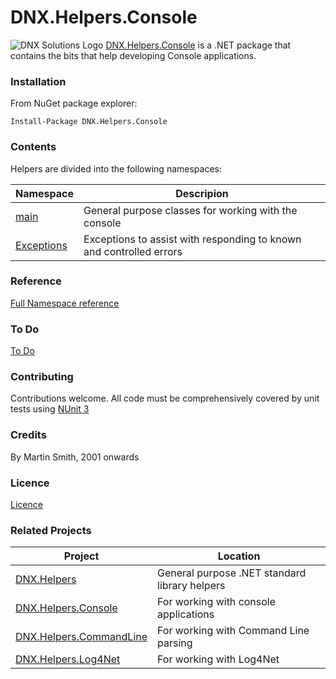 # DNX.Helpers.Console

![DNX Solutions Logo](http://dnx-solutions.co.uk/favicon-32x32.png)
[DNX.Helpers.Console](http://github.com/martinsmith1968/DNX.Helpers.Console) is a .NET package that contains the bits that help developing Console applications.

### Installation

From NuGet package explorer:

`Install-Package DNX.Helpers.Console`

### Contents

Helpers are divided into the following namespaces:

| Namespace | Descripion |
| --- | --- |
| [main](Docs/main.md) | General purpose classes for working with the console |
| [Exceptions](Docs/Exceptions.md) | Exceptions to assist with responding to known and controlled errors |

### Reference

[Full Namespace reference](Reference/reference.md)

### To Do

[To Do](todo.md)

### Contributing

Contributions welcome. All code must be comprehensively covered by unit tests using [NUnit 3](http://www.nunit.org)

### Credits

By Martin Smith, 2001 onwards

### Licence

[Licence](licence.txt)

### Related Projects

| Project | Location |
| --- | --- |
| [DNX.Helpers](http://github.com/martinsmith1968/DNX.Helpers) | General purpose .NET standard library helpers |
| [DNX.Helpers.Console](http://github.com/martinsmith1968/DNX.Helpers.Console) | For working with console applications |
| [DNX.Helpers.CommandLine](http://github.com/martinsmith1968/DNX.Helpers.CommandLine) | For working with Command Line parsing |
| [DNX.Helpers.Log4Net](http://github.com/martinsmith1968/DNX.Helpers.Log4Net) | For working with Log4Net |

